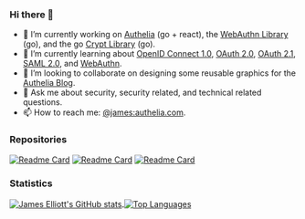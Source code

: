 ### Hi there 👋

- 🔭 I’m currently working on [Authelia](https://github.com/authelia/authelia) (go + react), the [WebAuthn Library](https://github.com/go-webauthn/webauthn) (go), and the go [Crypt Library](https://github.com/go-crypt/crypt) (go).
- 🌱 I’m currently learning about [OpenID Connect 1.0](https://openid.net/specs/openid-connect-core-1_0.html), [OAuth 2.0](https://oauth.net/2/), [OAuth 2.1](https://oauth.net/2.1/), [SAML 2.0](http://docs.oasis-open.org/security/saml/Post2.0/sstc-saml-tech-overview-2.0-cd-02.html), and [WebAuthn](https://w3c.github.io/webauthn/).
- 👯 I’m looking to collaborate on designing some reusable graphics for the [Authelia Blog](https://www.authelia.com/blog/).
- 💬 Ask me about security, security related, and technical related questions.
- 📫 How to reach me: [@james:authelia.com](https://matrix.to/#/@james:authelia.com).

### Repositories
[![Readme Card](https://github-readme-stats.vercel.app/api/pin/?username=authelia&repo=authelia&theme=material-palenight)](https://github.com/authelia/authelia)
[![Readme Card](https://github-readme-stats.vercel.app/api/pin/?username=go-webauthn&repo=webauthn&theme=material-palenight)](https://github.com/go-webauthn/webauthn)
[![Readme Card](https://github-readme-stats.vercel.app/api/pin/?username=go-crypt&repo=crypt&theme=material-palenight)](https://github.com/go-crypt/crypt)

### Statistics
<div>
  <a href="https://github.com/anuraghazra/github-readme-stats">
    <img align="center" alt="James Elliott's GitHub stats" src="https://github-readme-stats.vercel.app/api?username=james-d-elliott&theme=material-palenight&count_private=true" />
  </a>
  <a href="https://github.com/anuraghazra/convoychat">
    <img align="center" alt="Top Languages" src="https://github-readme-stats.vercel.app/api/top-langs/?username=james-d-elliott&theme=material-palenight&count_private=true" />
  </a>
</div>

<!--
**james-d-elliott/james-d-elliott** is a ✨ _special_ ✨ repository because its `README.md` (this file) appears on your GitHub profile.

Here are some ideas to get you started:

- 🔭 I’m currently working on ...
- 🌱 I’m currently learning ...
- 👯 I’m looking to collaborate on ...
- 🤔 I’m looking for help with ...
- 💬 Ask me about ...
- 📫 How to reach me: ...
- 😄 Pronouns: ...
- ⚡ Fun fact: ...
-->
